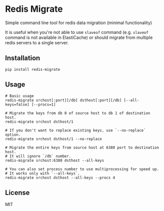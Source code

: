# Redis Migrate

Simple command line tool for redis data migration (minimal functionality)

It is useful when you're not able to use `slaveof` command (e.g. `slaveof` command is not available in ElastiCache) or should migrate from multiple redis servers to a single server.

## Installation

```shell
pip install redis-migrate
```

## Usage

```console
# Basic usage
redis-migrate srchost[:port][/db] dsthost[:port][/db] [--all-keys=false] [--procs=1]

# Migrate the keys from db 0 of source host to db 1 of destination host.
redis-migrate srchost dsthost/1

# If you don't want to replace existing keys, use `--no-replace` option.
redis-migrate srchost dsthost/1 --no-replace

# Migrate the entire keys from source host at 6380 port to destination host.
# It will ignore `/db` number.
redis-migrate srchost:6380 dsthost --all-keys

# You can also set process number to use multiprocessing for speed up.
# It works only with `--all-keys`.
redis-migrate srchost dsthost --all-keys --procs 4
```

## License

MIT